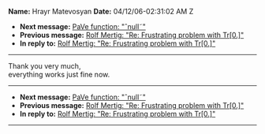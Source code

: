 **Name:** Hrayr Matevosyan
**Date:** 04/12/06-02:31:02 AM Z

  - **Next message:** [PaVe function: "ˆnull˜"](0363.html)
  - **Previous message:** [Rolf Mertig: "Re: Frustrating problem with
    Tr[0.]"](0361.html)
  - **In reply to:** [Rolf Mertig: "Re: Frustrating problem with
    Tr[0.]"](0361.html)

-----

Thank you very much,  
everything works just fine now.  

-----

  - **Next message:** [PaVe function: "ˆnull˜"](0363.html)
  - **Previous message:** [Rolf Mertig: "Re: Frustrating problem with
    Tr[0.]"](0361.html)
  - **In reply to:** [Rolf Mertig: "Re: Frustrating problem with
    Tr[0.]"](0361.html)

-----

